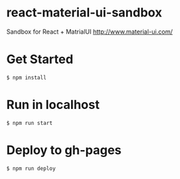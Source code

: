 # react-material-ui-sandbox
Sandbox for React + MatrialUI http://www.material-ui.com/

# Get Started

```
$ npm install
```

# Run in localhost

```
$ npm run start
```

# Deploy to gh-pages

```
$ npm run deploy
```
